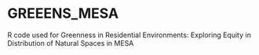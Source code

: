 # GREEENS_MESA
R code used for Greenness in Residential Environments: Exploring Equity in Distribution of Natural Spaces in MESA
